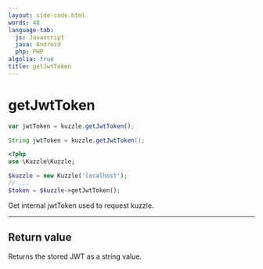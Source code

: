 ```yaml
---
layout: side-code.html
words: 48
language-tab:
  js: Javascript
  java: Android
  php: PHP
algolia: true
title: getJwtToken
---
```


# getJwtToken

```js
var jwtToken = kuzzle.getJwtToken();
```

```java
String jwtToken = kuzzle.getJwtToken();
```

```php
<?php
use \Kuzzle\Kuzzle;

$kuzzle = new Kuzzle('localhost');
// ...
$token = $kuzzle->getJwtToken();
```

Get internal jwtToken used to request kuzzle.

---

## Return value

Returns the stored JWT as a string value.
